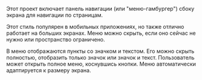 ﻿Этот проект включает панель навигации (или "меню-гамбургер") сбоку экрана для навигации по страницам.

Этот стиль популярен в мобильных приложениях, но также отлично работает на больших экранах. Меню можно скрыть, если оно сейчас не нужно или пространство ограничено.

В меню отображаются пункты со значком и текстом. Его можно скрыть полностью, отобразить только значок или значок и текст. Пользователь может открыть полное меню, коснувшись кнопки. Меню автоматически адаптируется к размеру экрана.
